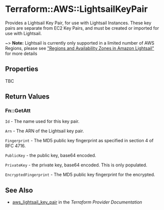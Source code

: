 # Terraform::AWS::LightsailKeyPair

Provides a Lightsail Key Pair, for use with Lightsail Instances. These key pairs
are separate from EC2 Key Pairs, and must be created or imported for use with
Lightsail.

~> **Note:** Lightsail is currently only supported in a limited number of AWS Regions, please see ["Regions and Availability Zones in Amazon Lightsail"](https://lightsail.aws.amazon.com/ls/docs/overview/article/understanding-regions-and-availability-zones-in-amazon-lightsail) for more details

## Properties

TBC

## Return Values

### Fn::GetAtt

`Id` - The name used for this key pair.

`Arn` - The ARN of the Lightsail key pair.

`Fingerprint` - The MD5 public key fingerprint as specified in section 4 of RFC 4716.

`PublicKey` - the public key, base64 encoded.

`PrivateKey` - the private key, base64 encoded. This is only populated.

`EncryptedFingerprint` - The MD5 public key fingerprint for the encrypted.

## See Also

* [aws_lightsail_key_pair](https://www.terraform.io/docs/providers/aws/r/lightsail_key_pair.html) in the _Terraform Provider Documentation_